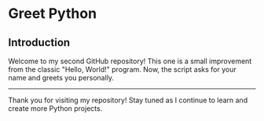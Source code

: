 # Greet Python

## Introduction
Welcome to my second GitHub repository! This one is a small improvement from the classic "Hello, World!" program. Now, the script asks for your name and greets you personally.

---

Thank you for visiting my repository! Stay tuned as I continue to learn and create more Python projects.
